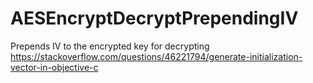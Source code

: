 # AESEncryptDecryptPrependingIV
Prepends IV to the encrypted key for decrypting https://stackoverflow.com/questions/46221794/generate-initialization-vector-in-objective-c
